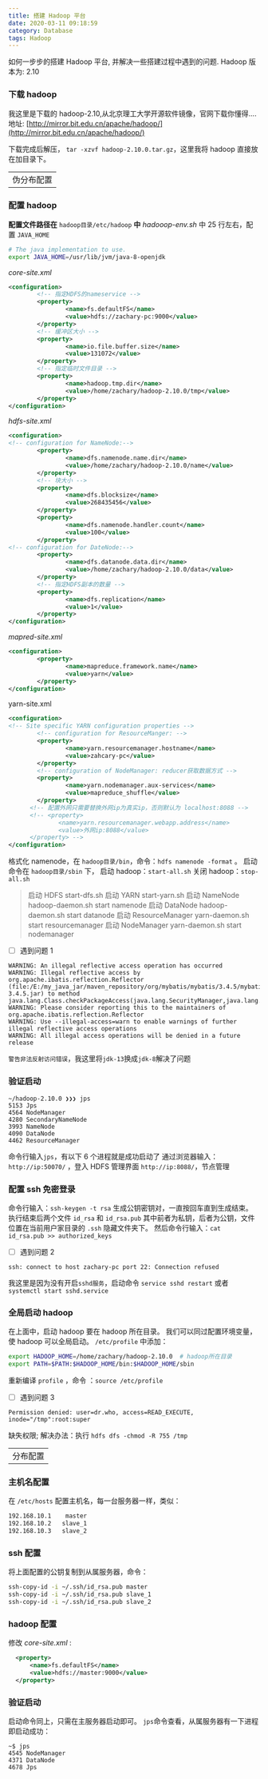 ```yaml
---
title: 搭建 Hadoop 平台
date: 2020-03-11 09:18:59
category: Database
tags: Hadoop
---
```


如何一步步的搭建 Hadoop 平台, 并解决一些搭建过程中遇到的问题. Hadoop 版本为: 2.10

<!--more-->

### 下载 hadoop

我这里是下载的 hadoop-2.10,从北京理工大学开源软件镜像，官网下载你懂得....
地址: [http://mirror.bit.edu.cn/apache/hadoop/](http://mirror.bit.edu.cn/apache/hadoop/)

下载完成后解压， `tar -xzvf hadoop-2.10.0.tar.gz`，这里我将 hadoop 直接放在加目录下。

<table>
	<td>伪分布配置</td>
</table>

### 配置 hadoop

**配置文件路径在** `hadoop目录/etc/hadoop` **中**
_hadooop-env.sh_ 中 25 行左右，配置 `JAVA_HOME`

```bash
# The java implementation to use.
export JAVA_HOME=/usr/lib/jvm/java-8-openjdk
```

_core-site.xml_

```xml
<configuration>
        <!-- 指定HDFS的nameservice -->
        <property>
                <name>fs.defaultFS</name>
                <value>hdfs://zachary-pc:9000</value>
        </property>
		<!-- 缓冲区大小 -->
        <property>
                <name>io.file.buffer.size</name>
                <value>131072</value>
        </property>
        <!-- 指定临时文件目录 -->
        <property>
                <name>hadoop.tmp.dir</name>
                <value>/home/zachary/hadoop-2.10.0/tmp</value>
        </property>
</configuration>
```

_hdfs-site.xml_

```xml
<configuration>
<!-- configuration for NameNode:-->
        <property>
                <name>dfs.namenode.name.dir</name>
                <value>/home/zachary/hadoop-2.10.0/name</value>
        </property>
        <!-- 块大小 -->
        <property>
                <name>dfs.blocksize</name>
                <value>268435456</value>
        </property>
        <property>
                <name>dfs.namenode.handler.count</name>
                <value>100</value>
        </property>
<!-- configuration for DateNode:-->
        <property>
                <name>dfs.datanode.data.dir</name>
                <value>/home/zachary/hadoop-2.10.0/data</value>
        </property>
        <!-- 指定HDFS副本的数量 -->
        <property>
                <name>dfs.replication</name>
                <value>1</value>
        </property>
</configuration>
```

_mapred-site.xml_

```xml
<configuration>
        <property>
                <name>mapreduce.framework.name</name>
                <value>yarn</value>
        </property>
</configuration>
```

yarn-site.xml

```xml
<configuration>
<!-- Site specific YARN configuration properties -->
        <!-- configuration for ResourceManger: -->
        <property>
                <name>yarn.resourcemanager.hostname</name>
                <value>zahcary-pc</value>
        </property>
        <!-- configuration of NodeManager: reducer获取数据方式 -->
        <property>
                <name>yarn.nodemanager.aux-services</name>
                <value>mapreduce_shuffle</value>
        </property>
      <!-- 配置外网只需要替换外网ip为真实ip，否则默认为 localhost:8088 -->
	  <!-- <property>
	          <name>yarn.resourcemanager.webapp.address</name>
	          <value>外网ip:8088</value>
	  </property> -->
</configuration>
```

格式化 namenode，在 `hadoop目录/bin`，命令：`hdfs namenode -format` 。
启动命令在 `hadoop目录/sbin` 下，
启动 hadoop：`start-all.sh`
关闭 hadoop：`stop-all.sh`

> 启动 HDFS start-dfs.sh
> 启动 YARN start-yarn.sh
> 启动 NameNode hadoop-daemon.sh start namenode
> 启动 DataNode hadoop-daemon.sh start datanode
> 启动 ResourceManager yarn-daemon.sh start resourcemanager
> 启动 NodeManager yarn-daemon.sh start nodemanager

- [ ] 遇到问题 1

```
WARNING: An illegal reflective access operation has occurred
WARNING: Illegal reflective access by org.apache.ibatis.reflection.Reflector (file:/E:/my_java_jar/maven_repository/org/mybatis/mybatis/3.4.5/mybatis-3.4.5.jar) to method java.lang.Class.checkPackageAccess(java.lang.SecurityManager,java.lang.ClassLoader,boolean)
WARNING: Please consider reporting this to the maintainers of org.apache.ibatis.reflection.Reflector
WARNING: Use --illegal-access=warn to enable warnings of further illegal reflective access operations
WARNING: All illegal access operations will be denied in a future release
```

`警告非法反射访问错误`，我这里将`jdk-13`换成`jdk-8`解决了问题

### 验证启动

```
~/hadoop-2.10.0 ❯❯❯ jps
5153 Jps
4564 NodeManager
4280 SecondaryNameNode
3993 NameNode
4090 DataNode
4462 ResourceManager
```

命令行输入`jps`，有以下 6 个进程就是成功启动了
通过浏览器输入：`http://ip:50070/` ，登入 HDFS 管理界面
`http://ip:8088/`，节点管理

### 配置 ssh 免密登录

命令行输入：`ssh-keygen -t rsa` 生成公钥密钥对，一直按回车直到生成结束。
执行结束后两个文件 `id_rsa` 和 `id_rsa.pub` 其中前者为私钥，后者为公钥，文件位置在当前用户家目录的 `.ssh` 隐藏文件夹下。
然后命令行输入：`cat id_rsa.pub >> authorized_keys`

- [ ] 遇到问题 2

```
ssh: connect to host zachary-pc port 22: Connection refused
```

我这里是因为没有开启`sshd服务`，启动命令 `service sshd restart` 或者 `systemctl start sshd.service`

### 全局启动 hadoop

在上面中，启动 hadoop 要在 hadoop 所在目录。
我们可以同过配置环境变量，使 hadoop 可以全局启动。
`/etc/profile` 中添加：

```bash
export HADOOP_HOME=/home/zachary/hadoop-2.10.0  # hadoop所在目录
export PATH=$PATH:$HADOOP_HOME/bin:$HADOOP_HOME/sbin
```

重新编译 `profile` ，命令 ：`source /etc/profile`

- [ ] 遇到问题 3

```
Permission denied: user=dr.who, access=READ_EXECUTE, inode="/tmp":root:super
```

缺失权限; 解决办法：执行 `hdfs dfs -chmod -R 755 /tmp`

<table>
	<td>分布配置</td>
</table>

### 主机名配置

在 `/etc/hosts` 配置主机名，每一台服务器一样，类似：

```bash
192.168.10.1    master
192.168.10.2   slave_1
192.168.10.3   slave_2
```

### ssh 配置

将上面配置的公钥复制到从属服务器，命令：

```bash
ssh-copy-id -i ~/.ssh/id_rsa.pub master
ssh-copy-id -i ~/.ssh/id_rsa.pub slave_1
ssh-copy-id -i ~/.ssh/id_rsa.pub slave_2
```

### hadoop 配置

修改 _core-site.xml_ :

```xml
  <property>
      <name>fs.defaultFS</name>
      <value>hdfs://master:9000</value>
  </property>
```

### 验证启动

启动命令同上，只需在主服务器启动即可。
`jps`命令查看，从属服务器有一下进程即启动成功：

```
~$ jps
4545 NodeManager
4371 DataNode
4678 Jps
```
